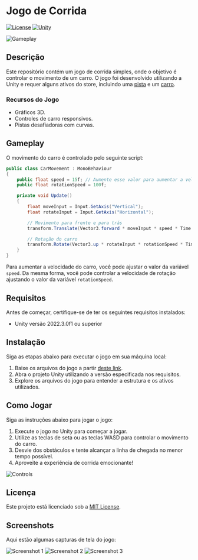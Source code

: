 # Jogo de Corrida

[![License](https://img.shields.io/badge/License-MIT-blue.svg)](https://opensource.org/licenses/MIT)
[![Unity](https://img.shields.io/badge/Unity-2022.3.0f1-blue)](https://unity3d.com/get-unity/download/archive)

![Gameplay](./images/gameplay.png)

## Descrição

Este repositório contém um jogo de corrida simples, onde o objetivo é controlar o movimento de um carro. O jogo foi desenvolvido utilizando a Unity e requer alguns ativos do store, incluindo uma [pista](https://assetstore.unity.com/packages/3d/environments/roadways/modular-lowpoly-track-roads-free-205188) e um [carro](https://assetstore.unity.com/packages/3d/vehicles/land/free-sci-fi-car-184607).

### Recursos do Jogo

- Gráficos 3D.
- Controles de carro responsivos.
- Pistas desafiadoras com curvas.

## Gameplay

O movimento do carro é controlado pelo seguinte script:

```csharp
public class CarMovement : MonoBehaviour  
{ 
    public float speed = 15f; // Aumente esse valor para aumentar a velocidade do carro 
    public float rotationSpeed = 100f; 

    private void Update()
    {
        float moveInput = Input.GetAxis("Vertical");
        float rotateInput = Input.GetAxis("Horizontal");

        // Movimento para frente e para trás
        transform.Translate(Vector3.forward * moveInput * speed * Time.deltaTime);

        // Rotação do carro
        transform.Rotate(Vector3.up * rotateInput * rotationSpeed * Time.deltaTime);
    }
}
```

Para aumentar a velocidade do carro, você pode ajustar o valor da variável `speed`. Da mesma forma, você pode controlar a velocidade de rotação ajustando o valor da variável `rotationSpeed`.

## Requisitos

Antes de começar, certifique-se de ter os seguintes requisitos instalados:

- Unity versão 2022.3.0f1 ou superior

## Instalação

Siga as etapas abaixo para executar o jogo em sua máquina local:

1. Baixe os arquivos do jogo a partir [deste link](https://drive.google.com/drive/folders/1Zi0ylGFRzeevQxhpdqevYwZSo09Woefb).
2. Abra o projeto Unity utilizando a versão especificada nos requisitos.
3. Explore os arquivos do jogo para entender a estrutura e os ativos utilizados.

## Como Jogar

Siga as instruções abaixo para jogar o jogo:

1. Execute o jogo no Unity para começar a jogar.
2. Utilize as teclas de seta ou as teclas WASD para controlar o movimento do carro.
3. Desvie dos obstáculos e tente alcançar a linha de chegada no menor tempo possível.
4. Aproveite a experiência de corrida emocionante!

![Controls](./images/controls.png)

## Licença

Este projeto está licenciado sob a [MIT License](LICENSE).

## Screenshots

Aqui estão algumas capturas de tela do jogo:

![Screenshot 1](./images/screenshot1.png)
![Screenshot 2](./images/screenshot2.png)
![Screenshot 3](./images/screenshot3.png)
```


